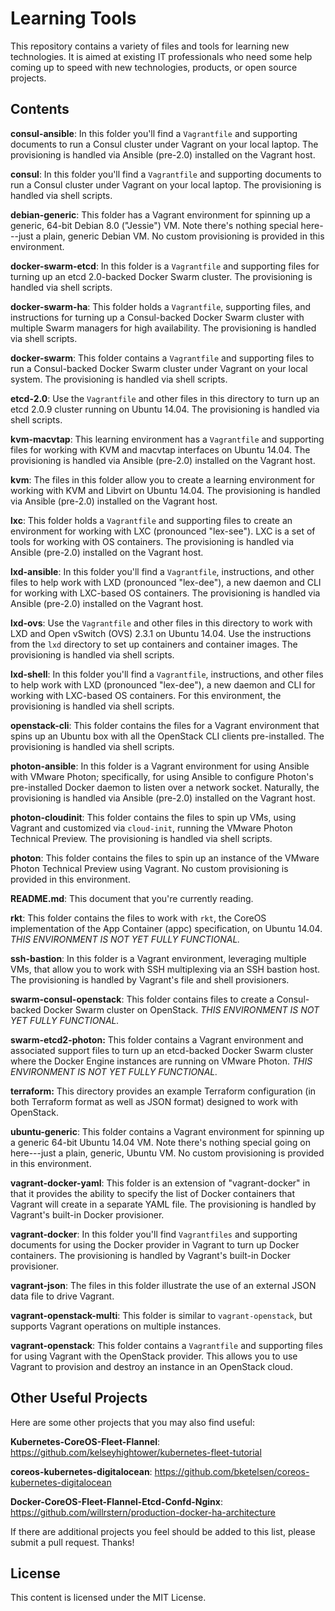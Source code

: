 # Learning Tools

This repository contains a variety of files and tools for learning new technologies. It is aimed at existing IT professionals who need some help coming up to speed with new technologies, products, or open source projects.

## Contents

**consul-ansible**: In this folder you'll find a `Vagrantfile` and supporting documents to run a Consul cluster under Vagrant on your local laptop. The provisioning is handled via Ansible (pre-2.0) installed on the Vagrant host.

**consul**: In this folder you'll find a `Vagrantfile` and supporting documents to run a Consul cluster under Vagrant on your local laptop. The  provisioning is handled via shell scripts.

**debian-generic**: This folder has a Vagrant environment for spinning up a generic, 64-bit Debian 8.0 ("Jessie") VM. Note there's nothing special here---just a plain, generic Debian VM. No custom provisioning is provided in this environment.

**docker-swarm-etcd**: In this folder is a `Vagrantfile` and supporting files for turning up an etcd 2.0-backed Docker Swarm cluster. The provisioning is handled via shell scripts.

**docker-swarm-ha**: This folder holds a `Vagrantfile`, supporting files, and instructions for turning up a Consul-backed Docker Swarm cluster with multiple Swarm managers for high availability. The provisioning is handled via shell scripts.

**docker-swarm**: This folder contains a `Vagrantfile` and supporting files to run a Consul-backed Docker Swarm cluster under Vagrant on your local system. The provisioning is handled via shell scripts.

**etcd-2.0**: Use the `Vagrantfile` and other files in this directory to turn up an etcd 2.0.9 cluster running on Ubuntu 14.04. The provisioning is handled via shell scripts.

**kvm-macvtap**: This learning environment has a `Vagrantfile` and supporting files for working with KVM and macvtap interfaces on Ubuntu 14.04. The provisioning is handled via Ansible (pre-2.0) installed on the Vagrant host.

**kvm**: The files in this folder allow you to create a learning environment for working with KVM and Libvirt on Ubuntu 14.04. The provisioning is handled via Ansible (pre-2.0) installed on the Vagrant host.

**lxc**: This folder holds a `Vagrantfile` and supporting files to create an environment for working with LXC (pronounced "lex-see"). LXC is a set of tools for working with OS containers. The provisioning is handled via Ansible (pre-2.0) installed on the Vagrant host.

**lxd-ansible**: In this folder you'll find a `Vagrantfile`, instructions, and other files to help work with LXD (pronounced "lex-dee"), a new daemon and CLI for working with LXC-based OS containers. The provisioning is handled via Ansible (pre-2.0) installed on the Vagrant host.

**lxd-ovs**: Use the `Vagrantfile` and other files in this directory to work with LXD and Open vSwitch (OVS) 2.3.1 on Ubuntu 14.04. Use the instructions from the `lxd` directory to set up containers and container images. The provisioning is handled via shell scripts.

**lxd-shell**: In this folder you'll find a `Vagrantfile`, instructions, and other files to help work with LXD (pronounced "lex-dee"), a new daemon and CLI for working with LXC-based OS containers. For this environment, the provisioning is handled via shell scripts.

**openstack-cli**: This folder contains the files for a Vagrant environment that spins up an Ubuntu box with all the OpenStack CLI clients pre-installed. The provisioning is handled via shell scripts.

**photon-ansible**: In this folder is a Vagrant environment for using Ansible with VMware Photon; specifically, for using Ansible to configure Photon's pre-installed Docker daemon to listen over a network socket. Naturally, the provisioning is handled via Ansible (pre-2.0) installed on the Vagrant host.

**photon-cloudinit**: This folder contains the files to spin up VMs, using Vagrant and customized via `cloud-init`, running the VMware Photon Technical Preview. The provisioning is handled via shell scripts.

**photon**: This folder contains the files to spin up an instance of the VMware Photon Technical Preview using Vagrant. No custom provisioning is provided in this environment.

**README.md**: This document that you're currently reading.

**rkt**: This folder contains the files to work with `rkt`, the CoreOS implementation of the App Container (appc) specification, on Ubuntu 14.04. _THIS ENVIRONMENT IS NOT YET FULLY FUNCTIONAL._

**ssh-bastion**: In this folder is a Vagrant environment, leveraging multiple VMs, that allow you to work with SSH multiplexing via an SSH bastion host. The provisioning is handled by Vagrant's file and shell provisioners.

**swarm-consul-openstack**: This folder contains files to create a Consul-backed Docker Swarm cluster on OpenStack. _THIS ENVIRONMENT IS NOT YET FULLY FUNCTIONAL._

**swarm-etcd2-photon:** This folder contains a Vagrant environment and associated support files to turn up an etcd-backed Docker Swarm cluster where the Docker Engine instances are running on VMware Photon. _THIS ENVIRONMENT IS NOT YET FULLY FUNCTIONAL._

**terraform:** This directory provides an example Terraform configuration (in both Terraform format as well as JSON format) designed to work with OpenStack.

**ubuntu-generic**: This folder contains a Vagrant environment for spinning up a generic 64-bit Ubuntu 14.04 VM. Note there's nothing special going on here---just a plain, generic, Ubuntu VM. No custom provisioning is provided in this environment.

**vagrant-docker-yaml**: This folder is an extension of "vagrant-docker" in that it provides the ability to specify the list of Docker containers that Vagrant will create in a separate YAML file. The provisioning is handled by Vagrant's built-in Docker provisioner.

**vagrant-docker**: In this folder you'll find `Vagrantfiles` and supporting documents for using the Docker provider in Vagrant to turn up Docker containers. The provisioning is handled by Vagrant's built-in Docker provisioner.

**vagrant-json**: The files in this folder illustrate the use of an external JSON data file to drive Vagrant.

**vagrant-openstack-multi**: This folder is similar to `vagrant-openstack`, but supports Vagrant operations on multiple instances.

**vagrant-openstack**: This folder contains a `Vagrantfile` and supporting files for using Vagrant with the OpenStack provider. This allows you to use Vagrant to provision and destroy an instance in an OpenStack cloud.

## Other Useful Projects

Here are some other projects that you may also find useful:

**Kubernetes-CoreOS-Fleet-Flannel**: https://github.com/kelseyhightower/kubernetes-fleet-tutorial

**coreos-kubernetes-digitalocean**: https://github.com/bketelsen/coreos-kubernetes-digitalocean

**Docker-CoreOS-Fleet-Flannel-Etcd-Confd-Nginx**: https://github.com/willrstern/production-docker-ha-architecture

If there are additional projects you feel should be added to this list, please submit a pull request. Thanks!

## License

This content is licensed under the MIT License.
